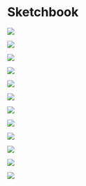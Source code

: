# Sketchbook


![](https://isaac-art.github.io/images/sb2/IMG_1653.jpg)

![](https://isaac-art.github.io/images/sb2/IMG_1654.jpg)

![](https://isaac-art.github.io/images/sb2/IMG_1655.jpg)

![](https://isaac-art.github.io/images/sb2/IMG_1656.jpg)

![](https://isaac-art.github.io/images/sb2/IMG_1668.PNG)

![](https://isaac-art.github.io/images/sb2/IMG_1669.jpg)

![](https://isaac-art.github.io/images/sb2/IMG_1670.jpg)

![](https://isaac-art.github.io/images/sb2/IMG_1671.jpg)

![](https://isaac-art.github.io/images/sb2/IMG_1679.jpg)

![](https://isaac-art.github.io/images/sb2/IMG_1680.jpg)

![](https://isaac-art.github.io/images/sb2/IMG_1681.jpg)

![](https://isaac-art.github.io/images/sb2/IMG_1682.jpg)

